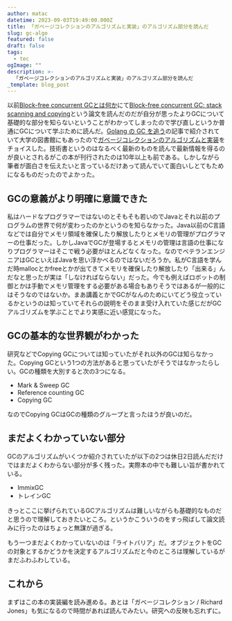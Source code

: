 ```yaml
---
author: matac
datetime: 2023-09-03T19:49:00.000Z
title: 「ガベージコレクションのアルゴリズムと実装」のアルゴリズム部分を読んだ
slug: gc-algo
featured: false
draft: false
tags:
  - tec
ogImage: ""
description: >-
  「ガベージコレクションのアルゴリズムと実装」のアルゴリズム部分を読んだ
_template: blog_post
---
```


以前[Block-free concurrent GCとは何か](/posts/block-free-cgc)にて[Block-free concurrent GC: stack scanning and copying](http://welf.se/files/OL16.pdf)という論文を読んだのだが自分が思ったよりGCについて基礎的な部分を知らないということがわかってしまったので学び直しというか普通にGCについて学ぶために読んだ。[Golang の GC を追う](https://deeeet.com/writing/2016/05/08/gogc-2016/)の記事で紹介されていて大学の図書館にもあったので[ガベージコレクションのアルゴリズムと実装](https://amzn.asia/d/afLwDMw)をチョイスした。技術書というのはなるべく最新のものを読んで最新情報を得るのが良いとされるがこの本が刊行されたのは10年以上も前である。しかしながら筆者が面白さを伝えたいと言っているだけあって読んでいて面白いしとてもためになるものだったのでよかった。

## GCの意義がより明確に意識できた

私はハードなプログラマーではないのとそもそも若いのでJavaとそれ以前のプログラムの世界で何が変わったのかというのを知らなかった。Java以前のC言語などでは自分でメモリ領域を確保したり解放したりとメモリの管理がプログラマーの仕事だった。しかしJavaでGCが登場するとメモリの管理は言語の仕事になりプログラマーはそこで戦う必要がほとんどなくなった。なのでベテランエンジニアはGCといえばJavaを思い浮かべるのではないだろうか。私がC言語を学んだ時mallocとかfreeとかが出てきてメモリを確保したり解放したり「出来る」んだなと思ったが実は「しなければならない」だった。今でも例えばロボットの制御とかは手動でメモリ管理をする必要がある場合もありそうではあるが一般的にはそうなのではないか。まあ講義とかでGCがなんのためにいてどう役立っているかというのは知っていてそれらの説明をそのまま受け入れていた感じだがGCアルゴリズムを学ぶことでより実感に近い感覚になった。

## GCの基本的な世界観がわかった

研究などでCopying GCについては知っていたがそれ以外のGCは知らなかった。Copying GCという1つの方法があると思っていたがそうではなかったらしい。GCの種類を大別すると次の3つになる。

- Mark & Sweep GC
- Reference counting GC
- Copying GC

なのでCopying GCはGCの種類のグループと言ったほうが良いのだ。

## まだよくわかっていない部分

GCのアルゴリズムがいくつか紹介されていたが以下の2つは休日2日読んだだけではまだよくわからない部分が多く残った。実際本の中でも難しい旨が書かれている。

- ImmixGC
- トレインGC

きっとここに挙げられているGCアルゴリズムは難しいながらも基礎的なものだと思うので理解しておきたいところ。というかこういうのをすっ飛ばして論文読みに行ったのはちょっと無謀が過ぎる。

もう一つまだよくわかっていないのは「ライトバリア」だ。オブジェクトをGCの対象とするかどうかを決定するアルゴリズムだと今のところは理解しているがまだふわふわしている。

## これから

まずはこの本の実装編を読み進める。あとは「ガベージコレクション / Richard Jones」も気になるので時間があれば読んでみたい。研究への反映も忘れずに。
